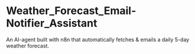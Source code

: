 # Weather_Forecast_Email-Notifier_Assistant
 An AI-agent built with n8n that automatically fetches &amp; emails a daily 5-day weather forecast.
